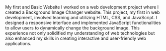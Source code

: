 My first and Basic Website
I worked on a web development project where I created a Background Image Changer website. This project, my first in web development, involved learning and utilizing HTML, CSS, and JavaScript. I designed a responsive interface and implemented JavaScript functionalities to allow users to dynamically change the background image. This experience not only solidified my understanding of web technologies but also enhanced my skills in creating interactive and user-friendly web applications.
